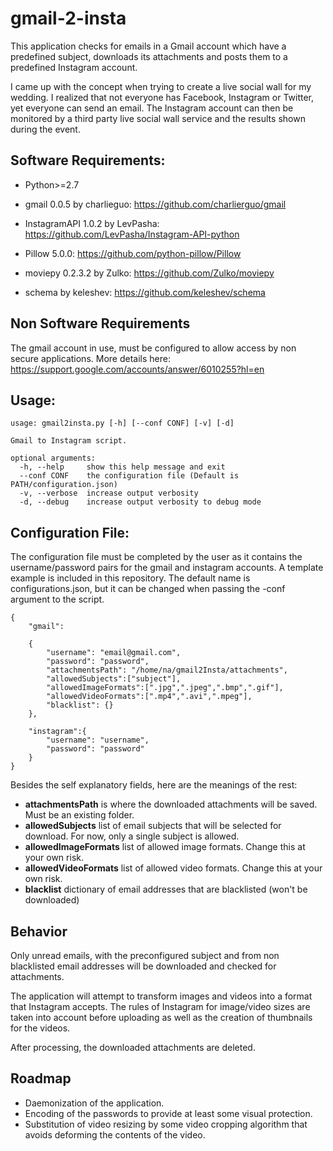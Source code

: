 # gmail-2-insta

This application checks for emails in a Gmail account which have a predefined subject, downloads its attachments and posts them to a predefined Instagram account.

I came up with the concept when trying to create a live social wall for my wedding. I realized that not everyone has Facebook, Instagram or Twitter, yet everyone can send an email.
The Instagram account can then be monitored by a third party live social wall service and the results shown during the event.

## Software Requirements:

- Python>=2.7

- gmail 0.0.5 by charlieguo: https://github.com/charlierguo/gmail
- InstagramAPI 1.0.2 by LevPasha: https://github.com/LevPasha/Instagram-API-python
- Pillow 5.0.0: https://github.com/python-pillow/Pillow
- moviepy 0.2.3.2 by Zulko: https://github.com/Zulko/moviepy
- schema by keleshev: https://github.com/keleshev/schema

## Non Software Requirements

The gmail account in use, must be configured to allow access by non secure applications.
More details here: https://support.google.com/accounts/answer/6010255?hl=en

## Usage:

	usage: gmail2insta.py [-h] [--conf CONF] [-v] [-d]

	Gmail to Instagram script.

	optional arguments:
	  -h, --help     show this help message and exit
	  --conf CONF    the configuration file (Default is PATH/configuration.json)
	  -v, --verbose  increase output verbosity
	  -d, --debug    increase output verbosity to debug mode
  
## Configuration File:

The configuration file must be completed by the user as it contains the username/password pairs for the gmail and instagram accounts. A template example is included in this repository. The default name is configurations.json, but it can be changed when passing the -conf argument to the script.

	{
		"gmail":

		{
			"username": "email@gmail.com",
			"password": "password",
			"attachmentsPath": "/home/na/gmail2Insta/attachments",
			"allowedSubjects":["subject"],
			"allowedImageFormats":[".jpg",".jpeg",".bmp",".gif"],
			"allowedVideoFormats":[".mp4",".avi",".mpeg"],
			"blacklist": {}
		},

		"instagram":{
			"username": "username",
			"password": "password"
		}
	}

Besides the self explanatory fields, here are the meanings of the rest:
- __attachmentsPath__ is where the downloaded attachments will be saved. Must be an existing folder.
- __allowedSubjects__ list of email subjects that will be selected for download. For now, only a single subject is allowed.
- __allowedImageFormats__ list of allowed image formats. Change this at your own risk.
- __allowedVideoFormats__ list of allowed video formats. Change this at your own risk.
- __blacklist__ dictionary of email addresses that are blacklisted (won't be downloaded)

## Behavior

Only unread emails, with the preconfigured subject and from non blacklisted email addresses will be downloaded and checked for attachments.

The application will attempt to transform images and videos into a format that Instagram accepts. The rules of Instagram for image/video sizes are taken into account before uploading as well as the creation of thumbnails for the videos.

After processing, the downloaded attachments are deleted.

## Roadmap

- Daemonization of the application.
- Encoding of the passwords to provide at least some visual protection.
- Substitution of video resizing by some video cropping algorithm that avoids deforming the contents of the video.

  
